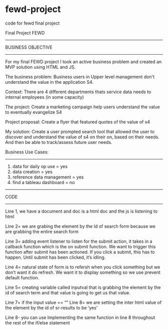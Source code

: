 # fewd-project
code for fewd final project

Final Project FEWD
__________________

BUSINESS OBJECTIVE
__________________

For my final FEWD project I took an active business problem and created an MVP solution using HTML and JS.

The business problem: Business users in Upper level management don't understand the value in the application S4.

Context: There are 4 different departments thats service data needs to internal employees (in some capacity)

The project: Create a marketing campaign help users understand the value to eventually evangelize S4

Project proposal: Create a flyer that featured quotes of the value of s4

My solution: Create a user prompted search tool that allowed the user to discover and understand the value of s4 on their on, based on their needs. And then be able to track/assess future user needs.

Business Use Cases:
__________________
1. data for daily op use = yes
2. data creation = yes
3. reference data management = yes
4. find a tableau dashboard = no

__________________

CODE
__________________
Line 1, we have a document and doc is a html doc and the js is listening to html

Line 2= we are grabing the element by the Id of search form because we are grabbing the entire search form

Line 3= adding event listener to listen for the submit action, it takes in a callback function which is the on submit function. We want to trigger this function after submit has been actioned. If you click a submit, this has to happen. Until submit has been clicked, it’s idling. 

Line 4= natural state of form is to refersh when you click something but we don’t want it do refresh. We want it to display something so we use prevent default function.

Line 5= creating variable called inputval that is grabbing the element by the id of search term and that value is going to get us that value.

Line 7= if the input value == “”
Line 8= we are setting the inter html value of the element by the id of sr-results to be ‘yes’

Line 8- you can use 
Implementing the same function in line 8 throughout the rest of the if/else statement
